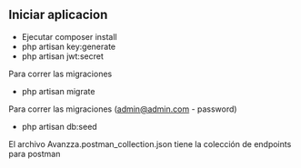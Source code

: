 
## Iniciar aplicacion

- Ejecutar composer install
- php artisan key:generate
- php artisan jwt:secret


Para correr las migraciones
- php artisan migrate

Para correr las migraciones (admin@admin.com - password)
- php artisan db:seed

El archivo Avanzza.postman_collection.json tiene la colección de endpoints para postman
